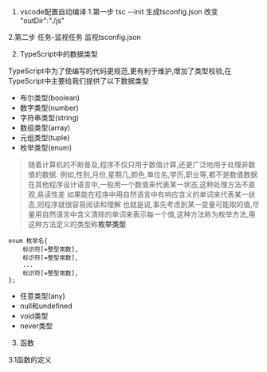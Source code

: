 <!--
 * @Author: your name
 * @Date: 2020-01-29 10:07:39
 * @LastEditTime : 2020-01-29 10:39:17
 * @LastEditors  : Please set LastEditors
 * @Description: In User Settings Edit
 * @FilePath: /project/learnTS/doc.md
 -->
1. vscode配置自动编译
1.第一步 tsc --init 生成tsconfig.json 改变 "outDir":"./js"

2.第二步  任务-监视任务 监视tsconfig.json

2. TypeScript中的数据类型  

TypeScript中为了使编写的代码更规范,更有利于维护,增加了类型校验,在TypeScript中主要给我们提供了以下数据类型 

 - 布尔类型(boolean)
 - 数字类型(number)
 - 字符串类型(string)
 - 数组类型(array)
 - 元组类型(tuple)
 - 枚举类型(enum) 
 > 随着计算机的不断普及,程序不仅只用于数值计算,还更广泛地用于处理非数值的数据.
 > 例如,性别,月份,星期几,颜色,单位名,学历,职业等,都不是数值数据
 > 在其他程序设计语言中,一般用一个数值来代表某一状态,这种处理方法不直观,易读性差
 > 如果能在程序中用自然语言中有响应含义的单词来代表某一状态,则程序就很容易阅读和理解
 > 也就是说,事先考虑到某一变量可能取的值,尽量用自然语言中含义清除的单词来表示每一个值,这种方法称为枚举方法,用这种方法定义的类型称**枚举类型**
 ```
 enum 枚举名{
     标识符[=整型常数],
     标识符[=整型常数],
     ...
     标识符[=整型常数],
 };
 ```
 - 任意类型(any)
 - null和undefined
 - void类型
 - never类型 

3. 函数  

3.1函数的定义  
```

```

